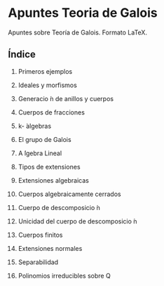 # Apuntes Teoria de Galois

Apuntes sobre Teoría de Galois. Formato LaTeX.

## Índice

1. Primeros ejemplos

2. Ideales y morfismos

3. Generacio ́n de anillos y cuerpos

4. Cuerpos de fracciones

5. k- ́algebras

6. El grupo de Galois

7. A ́lgebra Lineal

8. Tipos de extensiones

9. Extensiones algebraicas

10. Cuerpos algebraicamente cerrados

11. Cuerpo de descomposicio ́n

12. Unicidad del cuerpo de descomposicio ́n

13. Cuerpos finitos

14. Extensiones normales

15. Separabilidad

16. Polinomios irreducibles sobre Q
